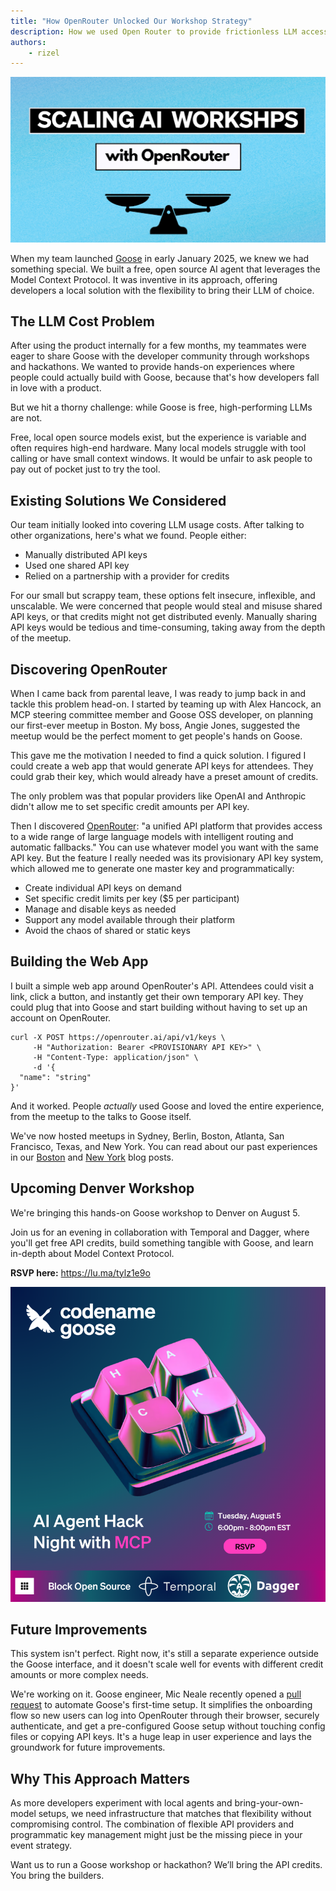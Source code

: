```yaml
---
title: "How OpenRouter Unlocked Our Workshop Strategy"
description: How we used Open Router to provide frictionless LLM access for Goose workshops
authors: 
    - rizel
---
```


![Scaling AI Workshops](scaling-ai-workshops-open-router.png)


When my team launched [Goose](/) in early January 2025, we knew we had something special. We built a free, open source AI agent that leverages the Model Context Protocol. It was inventive in its approach, offering developers a local solution with the flexibility to bring their LLM of choice.

## The LLM Cost Problem

After using the product internally for a few months, my teammates were eager to share Goose with the developer community through workshops and hackathons. We wanted to provide hands-on experiences where people could actually build with Goose, because that's how developers fall in love with a product.

But we hit a thorny challenge: while Goose is free, high-performing LLMs are not.

<!--truncate-->

Free, local open source models exist, but the experience is variable and often requires high-end hardware. Many local models struggle with tool calling or have small context windows. It would be unfair to ask people to pay out of pocket just to try the tool.

## Existing Solutions We Considered

Our team initially looked into covering LLM usage costs. After talking to other organizations, here's what we found. People either:

* Manually distributed API keys  
* Used one shared API key  
* Relied on a partnership with a provider for credits

For our small but scrappy team, these options felt insecure, inflexible, and unscalable. We were concerned that people would steal and misuse shared API keys, or that credits might not get distributed evenly. Manually sharing API keys would be tedious and time-consuming, taking away from the depth of the meetup.

## Discovering OpenRouter

When I came back from parental leave, I was ready to jump back in and tackle this problem head-on. I started by teaming up with Alex Hancock, an MCP steering committee member and Goose OSS developer, on planning our first-ever meetup in Boston. My boss, Angie Jones, suggested the meetup would be the perfect moment to get people's hands on Goose.

This gave me the motivation I needed to find a quick solution. I figured I could create a web app that would generate API keys for attendees. They could grab their key, which would already have a preset amount of credits.

The only problem was that popular providers like OpenAI and Anthropic didn't allow me to set specific credit amounts per API key.

Then I discovered [OpenRouter](https://openrouter.ai/): "a unified API platform that provides access to a wide range of large language models with intelligent routing and automatic fallbacks." You can use whatever model you want with the same API key. But the feature I really needed was its provisionary API key system, which allowed me to generate one master key and programmatically:

* Create individual API keys on demand  
* Set specific credit limits per key ($5 per participant)  
* Manage and disable keys as needed  
* Support any model available through their platform  
* Avoid the chaos of shared or static keys

## Building the Web App

I built a simple web app around OpenRouter's API. Attendees could visit a link, click a button, and instantly get their own temporary API key. They could plug that into Goose and start building without having to set up an account on OpenRouter.

```shell
curl -X POST https://openrouter.ai/api/v1/keys \
     -H "Authorization: Bearer <PROVISIONARY API KEY>" \
     -H "Content-Type: application/json" \
     -d '{
  "name": "string"
}'
```

And it worked. People *actually* used Goose and loved the entire experience, from the meetup to the talks to Goose itself.

We've now hosted meetups in Sydney, Berlin, Boston, Atlanta, San Francisco, Texas, and New York. You can read about our past experiences in our [Boston](/blog/2025-03-21-goose-boston-meetup/index.mdx) and [New York](/blog/2025-04-17-goose-goes-to-NY/index.mdx) blog posts.

## Upcoming Denver Workshop

We're bringing this hands-on Goose workshop to Denver on August 5.

Join us for an evening in collaboration with Temporal and Dagger, where you'll get free API credits, build something tangible with Goose, and learn in-depth about Model Context Protocol.

**RSVP here:** https://lu.ma/tylz1e9o

![denver](denver.png)

## Future Improvements

This system isn't perfect. Right now, it's still a separate experience outside the Goose interface, and it doesn't scale well for events with different credit amounts or more complex needs.

We're working on it. Goose engineer, Mic Neale recently opened a [pull request](https://github.com/block/goose/pull/3507) to automate Goose's first-time setup. It simplifies the onboarding flow so new users can log into OpenRouter through their browser, securely authenticate, and get a pre-configured Goose setup without touching config files or copying API keys. It's a huge leap in user experience and lays the groundwork for future improvements.

## Why This Approach Matters

As more developers experiment with local agents and bring-your-own-model setups, we need infrastructure that matches that flexibility without compromising control. The combination of flexible API providers and programmatic key management might just be the missing piece in your event strategy.

Want us to run a Goose workshop or hackathon? We’ll bring the API credits. You bring the builders. 


<head>
  <meta property="og:title" content="How OpenRouter Unlocked Our Workshop Strategy" />
  <meta property="og:type" content="article" />
  <meta property="og:url" content="https://block.github.io/goose/blog/2025/07/29/openrouter-unlocks-workshops" />
  <meta property="og:description" content="How we used Open Router to provide frictionless LLM access for Goose workshops" />
  <meta property="og:image" content="https://block.github.io/goose/assets/images/ai-to-ai-dc88f565e573f0825a4fde3c522d2b8b.png" />
  <meta name="twitter:card" content="summary_large_image" />
  <meta property="twitter:domain" content="block.github.io/goose" />
  <meta name="twitter:title" content="How OpenRouter Unlocked Our Workshop Strategy" />
  <meta name="twitter:description" content="How we used Open Router to provide frictionless LLM access for Goose workshops" />
  <meta name="twitter:image" content="https://block.github.io/goose/assets/images/ai-to-ai-dc88f565e573f0825a4fde3c522d2b8b.png" />
</head>


